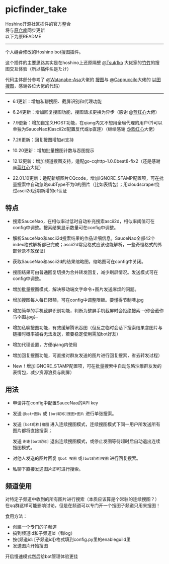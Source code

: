 # picfinder_take
Hoshino开源社区插件的官方整合<br/>
将与[原仓库](https://github.com/pcrbot/picfinder_take)同步更新<br/>
以下为原README

--------


个人~~缝合~~修改的Hoshino bot搜图插件。

这个插件的主要思路其实是在hoshino上还原隔壁 [@Tsuk1ko](https://github.com/Tsuk1ko) 大佬家的[竹竹](https://github.com/Tsuk1ko/cq-picsearcher-bot)的搜图交互体验（所以插件名是たけ）

代码主体部分参考了 [@Watanabe-Asa](https://github.com/Watanabe-Asa)大佬的 [搜图](https://github.com/pcrbot/Salmon-plugin-transplant#%E6%90%9C%E5%9B%BE)与 [@Cappuccilo](https://github.com/Cappuccilo)大佬的 [以图搜图](https://github.com/pcrbot/cappuccilo_plugins#%E4%BB%A5%E5%9B%BE%E6%90%9C%E5%9B%BE)，感谢各位大佬的代码）

---

- 6.1更新：增加私聊搜图、截屏识别和代理功能

- 6.24更新：增加回复搜图功能，搜图请求更换为异步（感谢 [@蓝红心](https://github.com/LHXnois)大佬）

- 7.9更新：增加自定义HOST功能，在qiang内又不想用全局代理的用户(?)可以单独为SauceNao和ascii2d配置反代或ip直连）（继续感谢 [@蓝红心](https://github.com/LHXnois)大佬）

- 7.26更新：回复搜图增加at支持

- 10.20更新：增加批量搜图计数与吞图提示

- 12.12更新：增加频道搜图支持，适配go-cqhttp-1.0.0beat8-fix2（还是感谢 [@蓝红心](https://github.com/LHXnois)大佬）

- 22.01.10更新：适配新版图片CQcode，增加IGNORE_STAMP配置项，可在批量搜索中自动忽略subType不为0的图片（比如表情包）；用cloudscraper绕过ascii2d近期新增的cf认证

## 特点  

- 搜索SauceNao，在相似率过低时自动补充搜索ascii2d，相似率阈值可在config中调整。搜索结果显示数量可在config中调整。  

- 解析SauceNao和ascii2d搜索结果的作品详细信息。SauceNao全部42个index格式解析都已完成；ascii2d常见格式应该也能解析，一些奇怪格式的外部登录不敢保证）  

- 获取SauceNao和ascii2d的结果缩略图，缩略图可在config中关闭。  

- 搜图结果可由普通回复切换为合并转发回复，减少刷屏情况。发送模式可在config中调整。

- 增加批量搜图模式，解决移动端文字命令+图片发送麻烦的问题。

- 增加搜图每人每日限额，可在config中调整限额。要懂得节制噢.jpg

- 增加简单的手机截屏识别功能，判断为整屏手机截屏时会拒绝搜索 ~~（你会截你马个图.jpg）~~

- 增加私聊搜图功能，有效缓解腾讯吞图（但反之临时会话下搜索结果含图片与链接时概率被吞无法发送，若要稳定使用需加bot好友）

- 增加代理设置，方便qiang内使用

- 增加回复搜图功能，可直接对群友发送的图片进行回复搜索，省去转发过程）

- New！增加IGNORE_STAMP配置项，可在批量搜索中自动忽略沙雕群友发的表情包，减少资源浪费与刷屏）


## 用法

- 申请并在config中配置SauceNao的API key

- 发送 ``@bot+图片`` 或 ``[bot昵称]搜图+图片`` 进行单张搜索。

- 发送 ``[bot昵称]搜图`` 进入连续搜图模式，连续搜图模式下同一用户所发送所有图片都将直接搜索；

  发送 ``谢谢[bot昵称]`` 退出连续搜图模式，或停止发图等待超时后自动退出连续搜图模式。

- 对他人发送的图片回复 ``@bot 搜图`` 或``[bot昵称]搜图`` 进行回复搜索。

- 私聊下直接发送图片即可进行搜索。


## 频道使用

对特定子频道中收到的所有图片进行搜索（本质应该算是个常驻的连续搜图？）
在qq群这样可能影响讨论，但是在频道可以专门开一个搜图子频道只用来搜图！

食用方法：

- 创建一个专门的子频道
- 搞到频道id和子频道id（看log）
- 按{频道id: [子频道id]}格式填到config.py里的enableguild里
- 发送图片开始搜图

开启慢速模式然后给bot管理体验更佳
